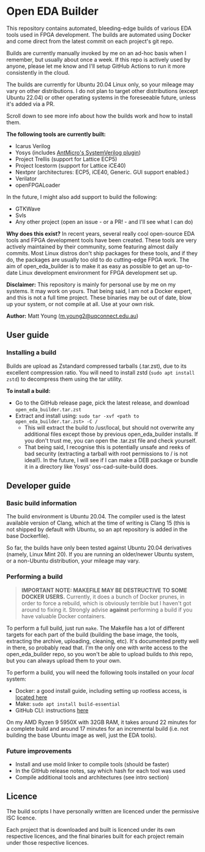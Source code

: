# Open EDA Builder
This repository contains automated, bleeding-edge builds of various EDA tools used in FPGA development. 
The builds are automated using Docker and come direct from the latest commit on each project's git repo.

Builds are currently manually invoked by me on an ad-hoc basis when I remember, but usually about once a week.
If this repo is actively used by anyone, please let me know and I'll setup GitHub Actions to run it more consistently
in the cloud.

The builds are currently for Ubuntu 20.04 Linux only, so your mileage may vary on other distributions. I do
not plan to target other distributions (except Ubuntu 22.04) or other operating systems in the foreseeable
future, unless it's added via a PR. 

Scroll down to see more info about how the builds work and how to install them.

**The following tools are currently built:**

- Icarus Verilog
- Yosys (includes [AntMicro's SystemVerilog plugin](https://github.com/antmicro/yosys-systemverilog))
- Project Trellis (support for Lattice ECP5)
- Project Icestorm (support for Lattice iCE40)
- Nextpnr (architectures: ECP5, iCE40, Generic. GUI support enabled.)
- Verilator
- openFPGALoader

In the future, I might also add support to build the following:

- GTKWave
- Svls
- Any other project (open an issue - or a PR! - and I'll see what I can do)

**Why does this exist?** In recent years, several really cool open-source EDA tools and FPGA development tools
have been created. These tools are very actively maintained by their community, some featuring almost daily
commits. Most Linux distros don't ship packages for these tools, and if they do, the packages are usually too 
old to do cutting-edge FPGA work. The aim of open_eda_builder is to make it as easy as possible to get an up-to-date
Linux development environment for FPGA development set up.

**Disclaimer:** This repository is mainly for personal use by me on my systems. It may work on yours. That being said, 
I am not a Docker expert, and this is not a full time project. These binaries may be out of date, blow
up your system, or not compile at all. Use at your own risk.

**Author:** Matt Young (m.young2@uqconnect.edu.au)

## User guide
### Installing a build
Builds are upload as Zstandard compressed tarballs (.tar.zst), due to its excellent compression ratio.
You will need to install zstd (`sudo apt install zstd`) to decompress them using the tar utility.

**To install a build:**
- Go to the GitHub release page, pick the latest release, and download `open_eda_builder.tar.zst`
- Extract and install using: `sudo tar -xvf <path to open_eda_builder.tar.zst> -C /`
    - This will extract the build to /usr/local, but should not overwrite any additional files except those by previous
    open_eda_builder installs. If you don't trust me, you can open the .tar.zst file and check yourself.
    - That being said, I recognise this is potentially unsafe and reeks of bad security (extracting a tarball with
    root permissions to / is not ideal!). In the future, I will see if I can make a DEB package or bundle it in a
    directory like Yosys' oss-cad-suite-build does.

## Developer guide
### Basic build information
The build environment is Ubuntu 20.04. The compiler used is the latest available version of Clang, which at
the time of writing is Clang 15 (this is not shipped by default with Ubuntu, so an apt repository is added in the
base Dockerfile).

So far, the builds have only been tested against Ubuntu 20.04 derivatives (namely, Linux Mint 20). If you are
running an older/newer Ubuntu system, or a non-Ubuntu distribution, your mileage may vary.

### Performing a build
> **IMPORTANT NOTE: MAKEFILE MAY BE DESTRUCTIVE TO SOME DOCKER USERS.** Currently, it does a bunch of Docker prunes, in order
to force a rebuild, which is obviously terrible but I haven't got around to fixing it. Strongly advise **against**
performing a build if you have valuable Docker containers.

To perform a full build, just run `make`. The Makefile has a lot of different targets for each part of the build 
(building the base image, the tools, extracting the archive, uploading, cleaning, etc). It's documented pretty
well in there, so probably read that. I'm the only one with write access to the open_eda_builder repo, so you
won't be able to upload builds to _this_ repo, but you can always upload them to your own.

To perform a build, you will need the following tools installed on your _local_ system:

- Docker: a good install guide, including setting up rootless access, is [located here](https://www.digitalocean.com/community/tutorials/how-to-install-and-use-docker-on-ubuntu-20-04)
- Make: `sudo apt install build-essential`
- GitHub CLI: instructions [here](https://github.com/cli/cli/blob/trunk/docs/install_linux.md)

On my AMD Ryzen 9 5950X with 32GB RAM, it takes around 22 minutes for a complete build and around 17 minutes for
an incremental build (i.e. not building the base Ubuntu image as well, just the EDA tools).

### Future improvements
- Install and use mold linker to compile tools (should be faster)
- In the GitHub release notes, say which hash for each tool was used
- Compile additional tools and architectures (see intro section)

## Licence
The build scripts I have personally written are licenced under the permissive ISC licence.

Each project that is downloaded and built is licenced under its own respective licences, and the final binaries
built for each project remain under those respective licences.
